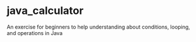 # java_calculator

An exercise for beginners to help understanding about conditions, looping, and operations in Java
